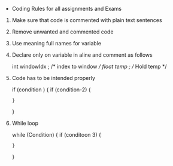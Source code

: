 * Coding Rules for all assignments and Exams

1. Make sure that code is commented
   with plain text sentences

2. Remove unwanted and commented code

3. Use meaning full names for variable

4. Declare only on variable in aline
   and comment as follows

   int windowIdx ; /* index to window */
   float temp ; /* Hold temp */

5. Code has to be intended properly
    
    if (condition )
    {
       if (condition-2)
       {

       }  
    }

6. While loop

   while (Condition)
   {
       if (conditoon 3)
       {

       }
   }
